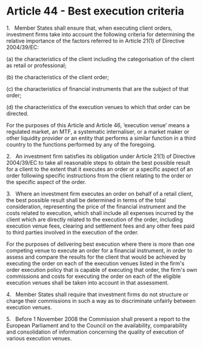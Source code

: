 # Article 44 - Best execution criteria


1.   Member States shall ensure that, when executing client orders, investment firms take into account the following criteria for determining the relative importance of the factors referred to in Article 21(1) of Directive 2004/39/EC:

(a) the characteristics of the client including the categorisation of the client as retail or professional;

(b) the characteristics of the client order;

(c) the characteristics of financial instruments that are the subject of that order;

(d) the characteristics of the execution venues to which that order can be directed.

For the purposes of this Article and Article 46, ‘execution venue’ means a regulated market, an MTF, a systematic internaliser, or a market maker or other liquidity provider or an entity that performs a similar function in a third country to the functions performed by any of the foregoing.

2.   An investment firm satisfies its obligation under Article 21(1) of Directive 2004/39/EC to take all reasonable steps to obtain the best possible result for a client to the extent that it executes an order or a specific aspect of an order following specific instructions from the client relating to the order or the specific aspect of the order.

3.   Where an investment firm executes an order on behalf of a retail client, the best possible result shall be determined in terms of the total consideration, representing the price of the financial instrument and the costs related to execution, which shall include all expenses incurred by the client which are directly related to the execution of the order, including execution venue fees, clearing and settlement fees and any other fees paid to third parties involved in the execution of the order.

For the purposes of delivering best execution where there is more than one competing venue to execute an order for a financial instrument, in order to assess and compare the results for the client that would be achieved by executing the order on each of the execution venues listed in the firm's order execution policy that is capable of executing that order, the firm's own commissions and costs for executing the order on each of the eligible execution venues shall be taken into account in that assessment.

4.   Member States shall require that investment firms do not structure or charge their commissions in such a way as to discriminate unfairly between execution venues.

5.   Before 1 November 2008 the Commission shall present a report to the European Parliament and to the Council on the availability, comparability and consolidation of information concerning the quality of execution of various execution venues.

